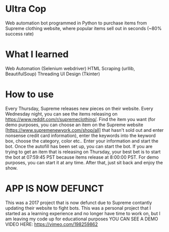 # Ultra Cop
Web automation bot programmed in Python to purchase items from Supreme clothing website, where popular items sell out in seconds (~80% success rate)

# What I learned
Web Automation (Selenium webdriver)
HTML Scraping (urllib, BeautifulSoup)
Threading
UI Design (Tkinter)

# How to use
Every Thursday, Supreme releases new pieces on their website. Every Wednesday night, you can see the items releasing on https://www.reddit.com/r/supremeclothing/. Find the item you want (for demo purposes, you can choose an item on the Supreme website [https://www.supremenewyork.com/shop/all] that hasn't sold out and enter nonsense credit card information), enter the keywords into the keyword box, choose the category, color etc.. Enter your information and start the bot. Once the autofill has been set up, you can start the bot. If you are trying to get an item that is releasing on Thursday, your best bet is to start the bot at 07:59:45 PST because items release at 8:00:00 PST. For demo purposes, you can start it at any time. After that, just sit back and enjoy the show.

# APP IS NOW DEFUNCT
This was a 2017 project that is now defunct due to Supreme contantly updating their website to fight bots. This was a personal project that I started as a learning experience and no longer have time to work on, but I am leaving my code up for educational purposes
YOU CAN SEE A DEMO VIDEO HERE: https://vimeo.com/198259862
